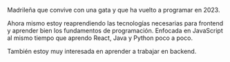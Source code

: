 Madrileña que convive con una gata y que ha vuelto a programar en 2023.

Ahora mismo estoy reaprendiendo las tecnologías necesarias para frontend y aprender bien los fundamentos de programación. Enfocada en JavaScript al mismo tiempo que aprendo React, Java y Python poco a poco.

También estoy muy interesada en aprender a trabajar en backend.
